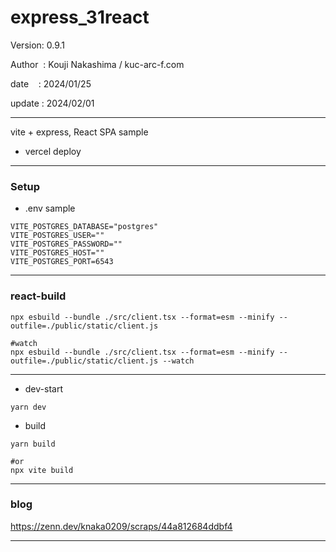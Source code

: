 ﻿# express_31react

 Version: 0.9.1

 Author  : Kouji Nakashima / kuc-arc-f.com

 date    : 2024/01/25

 update : 2024/02/01  

***

vite + express, React SPA sample

* vercel deploy

***
### Setup

* .env sample

```
VITE_POSTGRES_DATABASE="postgres"
VITE_POSTGRES_USER=""
VITE_POSTGRES_PASSWORD=""
VITE_POSTGRES_HOST=""
VITE_POSTGRES_PORT=6543
```

***
### react-build

```
npx esbuild --bundle ./src/client.tsx --format=esm --minify --outfile=./public/static/client.js

#watch
npx esbuild --bundle ./src/client.tsx --format=esm --minify --outfile=./public/static/client.js --watch
```

***
* dev-start
```
yarn dev
```

* build
```
yarn build

#or
npx vite build

```

***
### blog

https://zenn.dev/knaka0209/scraps/44a812684ddbf4

***

